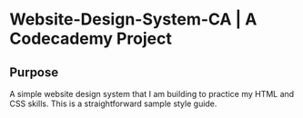 # Website-Design-System-CA | A Codecademy Project

## Purpose
A simple website design system that I am building to practice my HTML and CSS skills. This is a straightforward sample style guide. 
